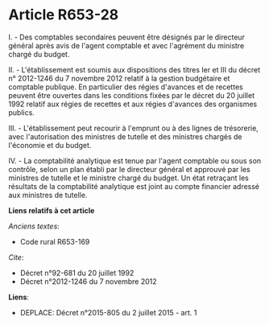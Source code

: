 # Article R653-28

I. - Des comptables secondaires peuvent être désignés par le directeur général après avis de l'agent comptable et avec
l'agrément du ministre chargé du budget. 

II. - L'établissement est soumis aux dispositions des titres Ier et III du décret n° 2012-1246 du 7 novembre 2012 relatif à
la gestion budgétaire et comptable publique. En particulier des régies d'avances et de recettes peuvent être ouvertes dans
les conditions fixées par le décret du 20 juillet 1992 relatif aux régies de recettes et aux régies d'avances des organismes
publics. 

III. - L'établissement peut recourir à l'emprunt ou à des lignes de trésorerie, avec l'autorisation des ministres de tutelle
et des ministres chargés de l'économie et du budget. 

IV. - La comptabilité analytique est tenue par l'agent comptable ou sous son contrôle, selon un plan établi par le directeur
général et approuvé par les ministres de tutelle et le ministre chargé du budget. Un état retraçant les résultats de la
comptabilité analytique est joint au compte financier adressé aux ministres de tutelle.

**Liens relatifs à cet article**

_Anciens textes_:

  - Code rural R653-169

_Cite_:

  - Décret n°92-681 du 20 juillet 1992
  - Décret n°2012-1246 du 7 novembre 2012

**Liens**:

  - DEPLACE: Décret n°2015-805 du 2 juillet 2015 - art. 1

